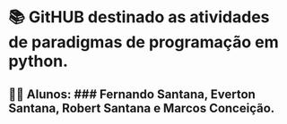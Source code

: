 # 📚 GitHUB destinado as atividades de paradigmas de programação em python.

## 👨‍💻 Alunos: ### Fernando Santana, Everton Santana, Robert Santana e Marcos Conceição.
